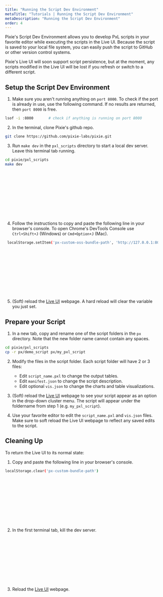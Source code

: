 ```yaml
---
title: "Running the Script Dev Environment"
metaTitle: "Tutorials | Running the Script Dev Environment"
metaDescription: "Running the Script Dev Environment"
order: 4
---
```


Pixie's Script Dev Environment allows you to develop PxL scripts in your favorite editor while executing the scripts in the Live UI. Because the script is saved to your local file system, you can easily push the script to GitHub or other version control systems. 

Pixie's Live UI will soon support script persistence, but at the moment, any scripts modified in the Live UI will be lost if you refresh or switch to a different script. 

## Setup the Script Dev Environment

1. Make sure you aren't running anything on `port 8000`. To check if the port is already in use, use the following command. If no results are returned, then `port 8000` is free. 

```bash
lsof -i :8000 		# check if anything is running on port 8000

```

2. In the terminal, clone Pixie's github repo.

```bash
git clone https://github.com/pixie-labs/pixie.git
```

3. Run `make dev` in the `pxl_scripts` directory to start a local dev server. Leave this terminal tab running. 

```bash
cd pixie/pxl_scripts
make dev 
```

<svg title='' src='script-dev-env/dev-env-1.png'/>

4. Follow the instructions to copy and paste the following line in your browser's console. To open Chrome's DevTools Console use `Ctrl+Shift+J` (Windows) or `Cmd+Option+J` (Mac).

```bash
 localStorage.setItem('px-custom-oss-bundle-path', 'http://127.0.0.1:8000/bundle-oss.json')
```

<svg title='' src='script-dev-env/dev-env-2.png'/>

5. (Soft) reload the [Live UI](https://work.withpixie.ai) webpage. A hard reload will clear the variable you just set.

## Prepare your Script

1. In a new tab, copy and rename one of the script folders in the `px` directory. Note that the new folder name cannot contain any spaces.

```bash
cd pixie/pxl_scripts
cp -r px/demo_script px/my_pxl_script
```

2. Modify the files in the script folder. Each script folder will have 2 or 3 files:

	- Edit `script_name.pxl` to change the output tables.
	- Edit `manifest.json` to change the script description. 
	- Edit optional `vis.json` to change the charts and table visualizations.

3. (Soft) reload the [Live UI](https://work.withpixie.ai) webpage to see your script appear as an option in the drop-down cluster menu. The script will appear under the foldername from step 1 (e.g. `my_pxl_script`). 

4. Use your favorite editor to edit the `script_name.pxl` and `vis.json` files. Make sure to soft reload the Live UI webpage to reflect any saved edits to the script.

## Cleaning Up

To return the Live UI to its normal state: 

1. Copy and paste the following line in your browser's console. 

```bash
localStorage.clear('px-custom-bundle-path')
```
<svg title='' src='script-dev-env/dev-env-4.png'/>

2. In the first terminal tab, kill the dev server. 

<svg title='' src='script-dev-env/dev-env-3.png'/>


3. Reload the [Live UI](https://work.withpixie.ai) webpage. 
